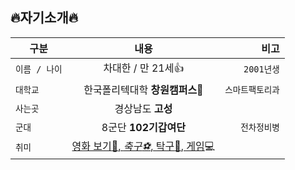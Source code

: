 ## :fire:자기소개:fire:
| 구분 | 내용 | 비고 |
|---|:---:|---:|
| `이름 / 나이` | 차대한 / 만 21세:+1: | `2001년생` |
| `대학교` | 한국폴리텍대학 **창원캠퍼스**:school: | `스마트팩토리과` |
| `사는곳` | 경상남도 **고성** |  |
| `군대` | 8군단 **102기갑여단** | `전차정비병` |
| `취미` | <u>영화 보기:movie_camera:, _축구:soccer:_, 탁구:tennis:, 게임</u>:computer: |  |
